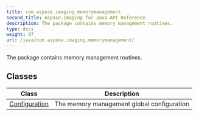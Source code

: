 ```yaml
---
title: com.aspose.imaging.memorymanagement
second_title: Aspose.Imaging for Java API Reference
description: The package contains memory management routines.
type: docs
weight: 97
url: /java/com.aspose.imaging.memorymanagement/
---
```


The package contains memory management routines.


## Classes

| Class | Description |
| --- | --- |
| [Configuration](../com.aspose.imaging.memorymanagement/configuration) | The memory management global configuration |
